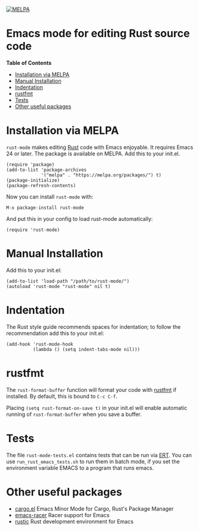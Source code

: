 [![MELPA](https://melpa.org/packages/rust-mode-badge.svg)](https://melpa.org/#/rust-mode)

# Emacs mode for editing Rust source code

<!-- markdown-toc start - Don't edit this section. Run M-x markdown-toc-refresh-toc -->
**Table of Contents**

- [Installation via MELPA](#installation-via-melpa)
- [Manual Installation](#manual-installation)
- [Indentation](#indentation)
- [rustfmt](#rustfmt)
- [Tests](#tests)
- [Other useful packages](#other-useful-packages)

<!-- markdown-toc end -->

# Installation via MELPA

`rust-mode` makes editing [Rust](http://rust-lang.org) code with Emacs
enjoyable. It requires Emacs 24 or later.
The package is available on MELPA. Add this to your init.el.

``` elisp
(require 'package)
(add-to-list 'package-archives
             '("melpa" . "https://melpa.org/packages/") t)
(package-initialize)
(package-refresh-contents)
```

Now you can install `rust-mode` with:

`M-x package-install rust-mode`

And put this in your config to load rust-mode automatically:

`(require 'rust-mode)`

# Manual Installation

Add this to your init.el:

``` elisp
(add-to-list 'load-path "/path/to/rust-mode/")
(autoload 'rust-mode "rust-mode" nil t)
```

# Indentation

The Rust style guide recommends spaces for indentation; to follow the
recommendation add this to your init.el:

```elisp
(add-hook 'rust-mode-hook
          (lambda () (setq indent-tabs-mode nil)))
```

# rustfmt

The `rust-format-buffer` function will format your code with
[rustfmt](https://github.com/rust-lang/rustfmt) if installed. By default,
this is bound to `C-c C-f`.

Placing `(setq rust-format-on-save t)` in your init.el will enable automatic
running of `rust-format-buffer` when you save a buffer.

# Tests

The file `rust-mode-tests.el` contains tests that can be run via
[ERT](http://www.gnu.org/software/emacs/manual/html_node/ert/index.html).
You can use `run_rust_emacs_tests.sh` to run them in batch mode, if
you set the environment variable EMACS to a program that runs emacs.

# Other useful packages

* [cargo.el](https://github.com/kwrooijen/cargo.el) Emacs Minor Mode for Cargo, Rust's Package Manager
* [emacs-racer](https://github.com/racer-rust/emacs-racer) Racer support for Emacs
* [rustic](https://github.com/brotzeit/rustic) Rust development environment for Emacs
